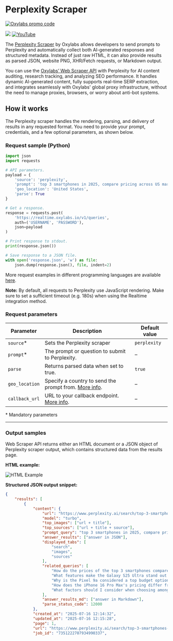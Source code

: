 # Perplexity Scraper

[![Oxylabs promo code](https://github.com/oxylabs/perplexity-scraper/blob/main/ScraperAPI%2BPerplexity-1090x275px.png)](https://oxylabs.io/products/scraper-api/serp/perplexity?utm_source=877&utm_medium=affiliate&groupid=877&utm_content=perplexity-scraper-github&transaction_id=102f49063ab94276ae8f116d224b67)

[![](https://dcbadge.limes.pink/api/server/Pds3gBmKMH?style=for-the-badge&theme=discord)](https://discord.gg/Pds3gBmKMH) [![YouTube](https://img.shields.io/badge/YouTube-Oxylabs-red?style=for-the-badge&logo=youtube&logoColor=white)](https://www.youtube.com/@oxylabs)


The [Perplexity Scraper](https://oxylabs.io/products/scraper-api/serp/perplexity) by Oxylabs allows developers to send prompts to Perplexity and automatically collect both AI-generated responses and structured metadata. Instead of just raw HTML, it can also provide results as parsed JSON, website PNG, XHR/Fetch requests, or Markdown output. 

You can use the [Oxylabs’ Web Scraper API](https://oxylabs.io/products/scraper-api) with Perplexity for AI content auditing, research tracking, and analyzing SEO performance. It handles dynamic AI-generated content, fully supports real-time SERP extraction, and integrates seamlessly with Oxylabs' global proxy infrastructure, without the need to manage proxies, browsers, or worry about anti-bot systems.

## How it works

The Perplexity scraper handles the rendering, parsing, and delivery of results in any requested format. You need to provide your prompt, credentials, and a few optional parameters, as shown below.

### Request sample (Python)

```python
import json
import requests

# API parameters.
payload = {
    'source': 'perplexity',
    'prompt': 'top 3 smartphones in 2025, compare pricing across US marketplaces',
    'geo_location': 'United States',
    'parse': True
}

# Get a response.
response = requests.post(
    'https://realtime.oxylabs.io/v1/queries',
    auth=('USERNAME', 'PASSWORD'),
    json=payload
)

# Print response to stdout.
print(response.json())

# Save response to a JSON file.
with open('response.json', 'w') as file:
    json.dump(response.json(), file, indent=2)
```

More request examples in different programming languages are available [here](https://github.com/oxylabs/perplexity-scraper/tree/main/Code%20examples).

**Note:** By default, all requests to Perplexity use JavaScript rendering. Make sure to set a sufficient timeout (e.g. 180s) when using the Realtime integration method.

### Request parameters

| Parameter | Description | Default value |
|-----------|-------------|---------------|
| `source`* | Sets the Perplexity scraper | `perplexity` |
| `prompt`* | The prompt or question to submit to Perplexity. | – |
| `parse` | Returns parsed data when set to true. | `true` |
| `geo_location` | Specify a country to send the prompt from. [More info](https://developers.oxylabs.io/scraping-solutions/web-scraper-api/features/localization/proxy-location). | – |
| `callback_url` | URL to your callback endpoint. [More info](https://developers.oxylabs.io/scraping-solutions/web-scraper-api/integration-methods/push-pull#callback). | – |

\* Mandatory parameters

---

### Output samples

Web Scraper API returns either an HTML document or a JSON object of Perplexity scraper output, which contains structured data from the results page.

**HTML example:**

![HTML Example](image.png)

**Structured JSON output snippet:**

```json
{
    "results": [
        {
            "content": {
                "url": "https://www.perplexity.ai/search/top-3-smartphones-in-2025-comp-wvA0dso7TgW3NpgF8Jd8tg",
                "model": "turbo",
                "top_images": ["url + title"],
                "top_sources": ["url + title + source"],
                "prompt_query": "top 3 smartphones in 2025, compare pricing across US marketplaces",
                "answer_results": ["answer in JSON"],
                "displayed_tabs": [
                    "search",
                    "images",
                    "sources"
                ],
                "related_queries": [                
                    "How do the prices of the top 3 smartphones compare across US marketplaces",
                    "What features make the Galaxy S25 Ultra stand out as the best in 2025",
                    "Why is the Pixel 9a considered a top budget option despite its lower price",
                    "How does the iPhone 16 Pro Max's pricing differ from Samsung and Google models",
                    "What factors should I consider when choosing among these top smartphones in 2025"
                ],
                "answer_results_md": ["answer in Markdown"],
                "parse_status_code": 12000
            },
            "created_at": "2025-07-16 12:14:32",
            "updated_at": "2025-07-16 12:15:28",
            "page": 1,
            "url": "https://www.perplexity.ai/search/top-3-smartphones-in-2025-comp-wvA0dso7TgW3NpgF8Jd8tg",
            "job_id": "7351222707934990337",
     